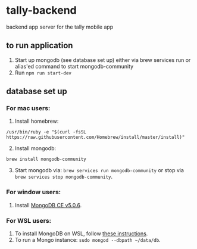 # tally-backend
backend app server for the tally mobile app

## to run application
1. Start up mongodb (see database set up) either via brew services run or alias'ed command to start mongodb-community
2. Run `npm run start-dev`

## database set up
### For mac users:
1. Install homebrew:
```
/usr/bin/ruby -e "$(curl -fsSL https://raw.githubusercontent.com/Homebrew/install/master/install)"
```
2. Install mongodb:
```
brew install mongodb-community
```
3. Start mongodb via: `brew services run mongodb-community` or stop via `brew services stop mongodb-community`.

### For window users:
1. Install [MongoDB CE v5.0.6](https://www.mongodb.com/try/download/community).

### For WSL users:
1. To install MongoDB on WSL, follow [these instructions](https://docs.microsoft.com/en-us/windows/wsl/tutorials/wsl-database#install-mongodb).
2. To run a Mongo instance: `sudo mongod --dbpath ~/data/db`.
